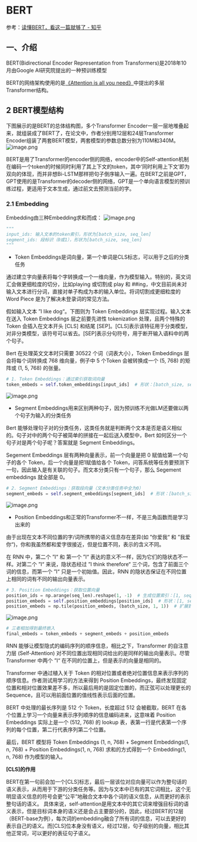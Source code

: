 # BERT
参考：[读懂BERT，看这一篇就够了 - 知乎](https://zhuanlan.zhihu.com/p/403495863)
## 一、介绍
BERT(Bidirectional Encoder Representation from Transformers)是2018年10月由Google AI研究院提出的一种预训练模型

BERT的网络架构使用的是[《Attention is all you need》](https://zhida.zhihu.com/search?content_id=177795576&content_type=Article&match_order=1&q=%E3%80%8AAttention+is+all+you+need%E3%80%8B&zhida_source=entity)中提出的多层Transformer结构。
## **2 BERT模型结构**
下图展示的是BERT的总体结构图，多个Transformer Encoder一层一层地堆叠起来，就组装成了BERT了，在论文中，作者分别用12层和24层Transformer Encoder组装了两套BERT模型，两套模型的参数总数分别为110M和340M。
![image.png](https://raw.githubusercontent.com/lishiyu2006/picgo/main/cdning/202510151751462.png)

BERT是用了Transformer的encoder侧的网络，encoder中的Self-attention机制在编码一个token的时候同时利用了其上下文的token，其中‘同时利用上下文’即为双向的体现，而并非想Bi-LSTM那样把句子倒序输入一遍。在BERT之前是GPT，GPT使用的是Transformer的decoder侧的网络，GPT是一个单向语言模型的预训练过程，更适用于文本生成，通过前文去预测当前的字。

### 2.1 Embedding
Embedding由三种Embedding求和而成：
![image.png](https://raw.githubusercontent.com/lishiyu2006/picgo/main/cdning/202510151755416.png)
```python
"""
input_ids: 输入文本的token索引，形状为[batch_size, seq_len]
segment_ids: 段标识（0或1），形状为[batch_size, seq_len]
"""
```
- Token Embeddings是词向量，第一个单词是CLS标志，可以用于之后的分类任务

通过建立字向量表将每个字转换成一个一维向量，作为模型输入。特别的，英文词汇会做更细粒度的切分，比如playing 或切割成 play 和 ##ing，中文目前尚未对输入文本进行分词，直接对单子构成为本的输入单位。将词切割成更细粒度的 Word Piece 是为了解决未登录词的常见方法。

假如输入文本 ”I like dog“。下图则为 Token Embeddings 层实现过程。输入文本在送入 Token Embeddings 层之前要先进性 tokenization 处理，且两个特殊的 Token 会插入在文本开头 [CLS] 和结尾 [SEP]。[CLS]表示该特征用于分类模型，对非分类模型，该符号可以省去。[SEP]表示分句符号，用于断开输入语料中的两个句子。

Bert 在处理英文文本时只需要 30522 个词（词表大小），Token Embeddings 层会将每个词转换成 768 维向量，例子中 5 个Token 会被转换成一个 (5, 768) 的矩阵或 (1, 5, 768) 的张量。

```python
# 1. Token Embeddings：通过索引获取词向量
token_embeds = self.token_embeddings[input_ids]  # 形状：[batch_size, seq_len, hidden_size]
```
![image.png](https://raw.githubusercontent.com/lishiyu2006/picgo/main/cdning/202510151758706.png)

- Segment Embeddings用来区别两种句子，因为预训练不光做LM还要做以两个句子为输入的分类任务

Bert 能够处理句子对的分类任务，这类任务就是判断两个文本是否是语义相似的。句子对中的两个句子被简单的拼接在一起后送入模型中，Bert 如何区分一个句子对是两个句子呢？答案就是 Segment Embeddings。

Segement Embeddings 层有两种向量表示，前一个向量是把 0 赋值给第一个句子的各个 Token，后一个向量是把1赋值给各个 Token，问答系统等任务要预测下一句，因此输入是有关联的句子。而文本分类只有一个句子，那么 Segement embeddings 就全部是 0。

```python
# 2. Segment Embeddings：获取段向量（文本分类任务中全为0）
segment_embeds = self.segment_embeddings[segment_ids]  # 形状：[batch_size, seq_len, hidden_size]
```

![image.png](https://raw.githubusercontent.com/lishiyu2006/picgo/main/cdning/202510151804020.png)

- Position Embeddings和正常的Transformer不一样，不是三角函数而是学习出来的

由于出现在文本不同位置的字/词所携带的语义信息存在差异(如 ”你爱我“ 和 ”我爱你“)，你和我虽然都和爱字很接近，但是位置不同，表示的含义不同。

在 RNN 中，第二个 ”I“ 和 第一个 ”I“ 表达的意义不一样，因为它们的隐状态不一样。对第二个 ”I“ 来说，隐状态经过 ”I think therefore“ 三个词，包含了前面三个词的信息，而第一个 ”I“ 只是一个初始值。因此，RNN 的隐状态保证在不同位置上相同的词有不同的输出向量表示。

```python
# 3. Position Embeddings：获取位置向量
position_ids = np.arange(seq_len).reshape(1, -1)  # 生成位置索引：[1, seq_len]
position_embeds = self.position_embeddings[position_ids]  # 形状：[1, seq_len, hidden_size]
position_embeds = np.tile(position_embeds, (batch_size, 1, 1))  # 扩展到batch_size
```
![image.png](https://raw.githubusercontent.com/lishiyu2006/picgo/main/cdning/202510151808827.png)

```python
# 三者相加得到最终嵌入
final_embeds = token_embeds + segment_embeds + position_embeds
```
RNN 能够让模型隐式的编码序列的顺序信息，相比之下，Transformer 的自注意力层 (Self-Attention) 对不同位置出现相同词给出的是同样的输出向量表示。尽管 Transformer 中两个 ”I“ 在不同的位置上，但是表示的向量是相同的。

Transformer 中通过植入关于 Token 的相对位置或者绝对位置信息来表示序列的顺序信息。作者测试用学习的方法来得到 Position Embeddings，最终发现固定位置和相对位置效果差不多，所以最后用的是固定位置的，而正弦可以处理更长的 Sequence，且可以用前面位置的值线性表示后面的位置。

BERT 中处理的最长序列是 512 个 Token，长度超过 512 会被截取，BERT 在各个位置上学习一个向量来表示序列顺序的信息编码进来，这意味着 Position Embeddings 实际上是一个 (512, 768) 的 lookup 表，表第一行是代表第一个序列的每个位置，第二行代表序列第二个位置。

最后，BERT 模型将 Token Embeddings (1, n, 768) + Segment Embeddings(1, n, 768) + Position Embeddings(1, n, 768) 求和的方式得到一个 Embedding(1, n, 768) 作为模型的输入。

**[CLS]的作用**

BERT在第一句前会加一个[CLS]标志，最后一层该位对应向量可以作为整句话的语义表示，从而用于下游的分类任务等。因为与文本中已有的其它词相比，这个无明显语义信息的符号会更“公平”地融合文本中各个词的语义信息，从而更好的表示整句话的语义。 具体来说，self-attention是用文本中的其它词来增强目标词的语义表示，但是目标词本身的语义还是会占主要部分的，因此，经过BERT的12层（BERT-base为例），每次词的embedding融合了所有词的信息，可以去更好的表示自己的语义。而[CLS]位本身没有语义，经过12层，句子级别的向量，相比其他正常词，可以更好的表征句子语义。